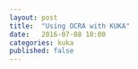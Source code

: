 ```yaml
---
layout: post
title:  "Using OCRA with KUKA"
date:   2016-07-08 10:00
categories: kuka
published: false
---
```

